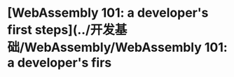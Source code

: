 # \[WebAssembly 101: a developer's first steps\]\(../开发基础/WebAssembly/WebAssembly 101: a developer's firs

